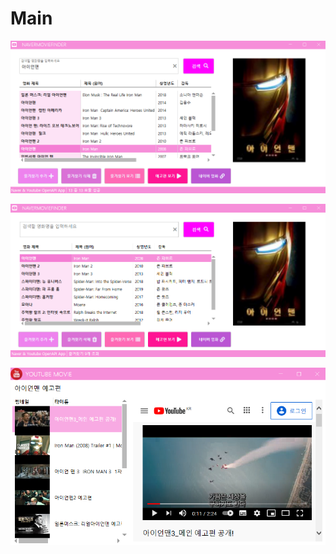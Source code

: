 # Main

<kbd>![Main](/Capture/MovieApi/Main.PNG "Main")</kbd>

<kbd>![즐겨찾기](/Capture/MovieApi/즐겨찾기.PNG "즐겨찾기")</kbd>

<kbd>![예고편보기](/Capture/MovieApi/예고편보기.PNG "예고편보기")</kbd>


